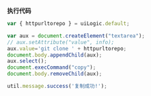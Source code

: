 <p class="panel-title"><b>执行代码</b></p>

```javascript
var { httpurltorepo } = uiLogic.default;

var aux = document.createElement("textarea");
// aux.setAttribute("value", info); 
aux.value='git clone ' + httpurltorepo;
document.body.appendChild(aux); 
aux.select(); 
document.execCommand("copy"); 
document.body.removeChild(aux); 

util.message.success('复制成功!');
```
